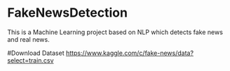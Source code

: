 # FakeNewsDetection
This is a Machine Learning project based on NLP which detects fake news and real news.

#Download Dataset 
https://www.kaggle.com/c/fake-news/data?select=train.csv
